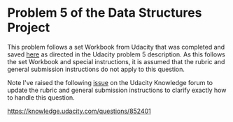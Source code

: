 # Problem 5 of the Data Structures Project
This problem follows a set Workbook from Udacity that was completed and saved [here](Trie.ipynb) as directed in the 
Udacity problem 5 description. As this follows the set Workbook and special instructions, it is assumed that the rubric 
and general submission instructions do not apply to this question.   

Note I've raised the following [issue](https://knowledge.udacity.com/questions/852401) on the Udacity Knowledge forum to 
update the rubric and general submission instructions to clarify exactly how to handle this question.

https://knowledge.udacity.com/questions/852401
